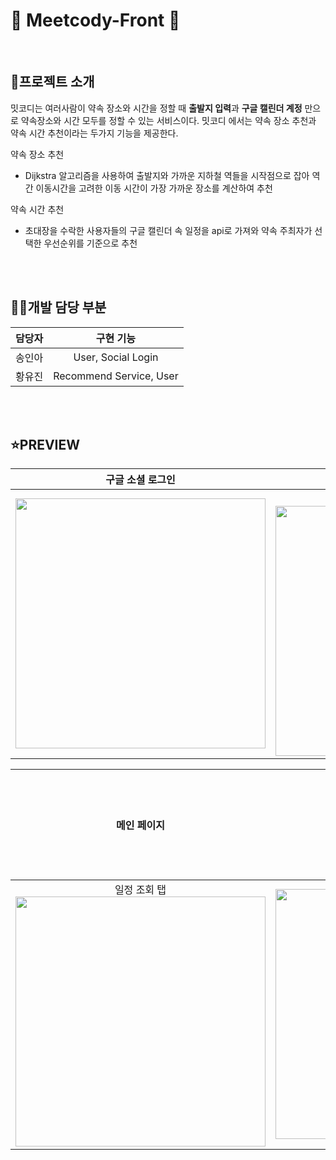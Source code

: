 # 💙 Meetcody-Front 💙
<br>

## 🌱프로젝트 소개
밋코디는 여러사람이 약속 장소와 시간을 정할 때 **출발지 입력**과 **구글 캘린더 계정** 만으로 약속장소와 시간 모두를 정할 수 있는 서비스이다. 밋코디 에서는 약속 장소 추천과 약속 시간 추천이라는 두가지 기능을 제공한다.

약속 장소 추천
- Dijkstra 알고리즘을 사용하여 출발지와 가까운 지하철 역들을 시작점으로 잡아 역간 이동시간을 고려한 이동 시간이 가장 가까운 장소를 계산하여 추천

약속 시간 추천
- 초대장을 수락한 사용자들의 구글 캘린더 속 일정을 api로 가져와 약속 주최자가 선택한 우선순위를 기준으로 추천

<br>
<br>

## 👩‍💻개발 담당 부분
| 담당자 | 구현 기능 |
|:------:|:------:|
| 송인아 | User, Social Login |
| 황유진 | Recommend Service, User |

<br><br>

## ⭐️PREVIEW

|구글 소셜 로그인 | 메인 페이지 | 초대 수락 페이지 | 일정 상세 확인 페이지 |
|:------:|:------:|:------:|:------:|
| <img src="https://user-images.githubusercontent.com/53734935/168985728-496b8210-80af-42a9-9470-e130033d35f3.png" height="400"> | 약속 생성, 초대된 약속 확인 탭<br><img src="https://user-images.githubusercontent.com/53734935/168985906-04046097-3b94-4e43-b5ec-28a2a9a1ac9a.png" height="400"> | <img src="https://user-images.githubusercontent.com/53734935/168985936-c335cef4-475f-417f-a393-4084231b67d4.png" height="400"> | <img src="https://user-images.githubusercontent.com/53734935/168985982-f5e9685c-f566-4170-8c07-f7eb5158a090.png" height="400">|

| 메인 페이지 | 추천 장소, 추천 시간 선택 페이지 | 약속 생성 페이지 |
|:------:|:------:|:------:| 
| 일정 조회 탭<br> <img src="https://user-images.githubusercontent.com/53734935/168986051-9066d06e-1c07-4734-9e65-f0a11ef97adb.png" height="400"> | <img src="https://user-images.githubusercontent.com/53734935/168986014-56958a40-8c9c-45e6-9f93-4347b3079183.png" height="400"> |  |


